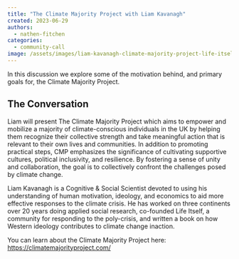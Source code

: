 ```yaml
---
title: "The Climate Majority Project with Liam Kavanagh"
created: 2023-06-29
authors: 
  - nathen-fitchen
categories: 
  - community-call
image: /assets/images/liam-kavanagh-climate-majority-project-life-itself-community-call.jpg
---
```


In this discussion we explore some of the motivation behind, and primary goals for, the Climate Majority Project. 

## The Conversation

 Liam will present The Climate Majority Project which aims to empower and mobilize a majority of climate-conscious individuals in the UK by helping them recognize their collective strength and take meaningful action that is relevant to their own lives and communities. In addition to promoting practical steps, CMP emphasizes the significance of cultivating supportive cultures, political inclusivity, and resilience. By fostering a sense of unity and collaboration, the goal is to collectively confront the challenges posed by climate change. 

Liam Kavanagh is a Cognitive & Social Scientist devoted to using his understanding of human motivation, ideology, and economics to aid more effective responses to the climate crisis. He has worked on three continents over 20 years doing applied social research, co-founded Life Itself, a community for responding to the poly-crisis, and written a book on how Western ideology contributes to climate change inaction.

You can learn about the Climate Majority Project here: https://climatemajorityproject.com/